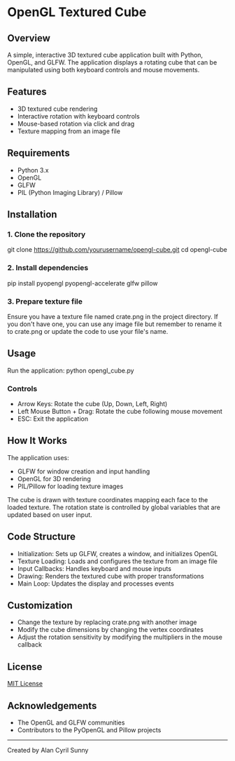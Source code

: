 # OpenGL Textured Cube

## Overview
A simple, interactive 3D textured cube application built with Python, OpenGL, and GLFW. The application displays a rotating cube that can be manipulated using both keyboard controls and mouse movements.


## Features
- 3D textured cube rendering
- Interactive rotation with keyboard controls
- Mouse-based rotation via click and drag
- Texture mapping from an image file

## Requirements
- Python 3.x
- OpenGL
- GLFW
- PIL (Python Imaging Library) / Pillow

## Installation

### 1. Clone the repository
git clone https://github.com/yourusername/opengl-cube.git
cd opengl-cube

### 2. Install dependencies
pip install pyopengl pyopengl-accelerate glfw pillow

### 3. Prepare texture file
Ensure you have a texture file named crate.png in the project directory. If you don't have one, you can use any image file but remember to rename it to crate.png or update the code to use your file's name.

## Usage

Run the application:
python opengl_cube.py

### Controls
- Arrow Keys: Rotate the cube (Up, Down, Left, Right)
- Left Mouse Button + Drag: Rotate the cube following mouse movement
- ESC: Exit the application

## How It Works

The application uses:
- GLFW for window creation and input handling
- OpenGL for 3D rendering
- PIL/Pillow for loading texture images

The cube is drawn with texture coordinates mapping each face to the loaded texture. The rotation state is controlled by global variables that are updated based on user input.

## Code Structure

- Initialization: Sets up GLFW, creates a window, and initializes OpenGL
- Texture Loading: Loads and configures the texture from an image file
- Input Callbacks: Handles keyboard and mouse inputs
- Drawing: Renders the textured cube with proper transformations
- Main Loop: Updates the display and processes events

## Customization

- Change the texture by replacing crate.png with another image
- Modify the cube dimensions by changing the vertex coordinates
- Adjust the rotation sensitivity by modifying the multipliers in the mouse callback

## License

[MIT License](LICENSE)

## Acknowledgements

- The OpenGL and GLFW communities
- Contributors to the PyOpenGL and Pillow projects

---

Created by Alan Cyril Sunny
